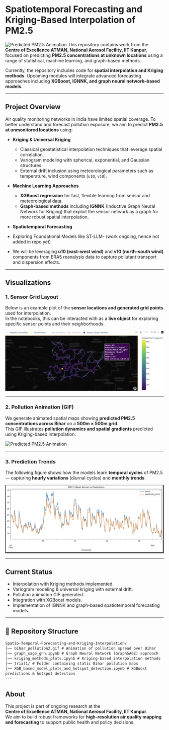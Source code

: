 # Spatiotemporal Forecasting and Kriging-Based Interpolation of PM2.5
![Predicted PM2.5 Animation](bihar_pollution2.gif)
This repository contains work from the **Centre of Excellence ATMAN, National Aerosol Facility, IIT Kanpur**, focused on predicting **PM2.5 concentrations at unknown locations** using a range of statistical, machine learning, and graph-based methods.  

Currently, the repository includes code for **spatial interpolation and Kriging methods**. Upcoming modules will integrate advanced forecasting approaches including **XGBoost, IGNNK, and graph neural network–based models**.

---

##  Project Overview

Air quality monitoring networks in India have limited spatial coverage. To better understand and forecast pollution exposure, we aim to predict **PM2.5 at unmonitored locations** using:

- **Kriging & Universal Kriging**  
  - Classical geostatistical interpolation techniques that leverage spatial correlation.  
  - Variogram modeling with spherical, exponential, and Gaussian structures.  
  - External drift inclusion using meteorological parameters such as temperature, wind components (`u10`, `v10`).  

- **Machine Learning Approaches**  
  - **XGBoost regression** for fast, flexible learning from sensor and meteorological data.  
  - **Graph-based methods** including **IGNNK** (Inductive Graph Neural Network for Kriging) that exploit the sensor network as a graph for more robust spatial interpolation.  

- **Spatiotemporal Forecasting**
-  Exploring Foundational Models like ST-LLM- (work ongoing, hence not added in repo yet)
  - We will be leveraging **u10 (east–west wind)** and **v10 (north–south wind)** components from ERA5 reanalysis data to capture pollutant transport and dispersion effects.  

---

##  Visualizations

### 1. Sensor Grid Layout
Below is an example plot of the **sensor locations and generated grid points** used for interpolation.  
In the notebooks, this can be interacted with as a **live object** for exploring specific sensor points and their neighborhoods.  

![Sensor Grid Layout](sensor_grid.png)

---

### 2. Pollution Animation (GIF)
We generate animated spatial maps showing **predicted PM2.5 concentrations across Bihar** on a **500m × 500m grid**.  
This GIF illustrates **pollution dynamics and spatial gradients** predicted using Kriging-based interpolation:  

![Predicted PM2.5 Animation](bihar_pollution2.gif)

---

### 3. Prediction Trends
The following figure shows how the models learn **temporal cycles** of PM2.5 — capturing **hourly variations** (diurnal cycles) and **monthly trends**.  

![Prediction Trends](prediction_trends.png)

---

##  Current Status

-  Interpolation with Kriging methods implemented.  
-  Variogram modeling & universal kriging with external drift.  
-  Pollution animation GIF generated.  
-  Integration with XGBoost models.  
-  Implementation of IGNNK and graph-based spatiotemporal forecasting models.  

---

## 📂 Repository Structure
```
Spatio-Temporal-Forecasting-and-Kriging-Interpolation/
│── bihar_pollution2.gif # Animation of pollution spread over Bihar
│── graph_sage_gnn.ipynb # Graph Neural Network (GraphSAGE) approach
│── kriging_methods_plots.ipynb # Kriging-based interpolation methods
│── trial1/ # Folder containing static Bihar pollution maps
│── XGB_based_model_plots_and_hotspot_detection.ipynb # XGBoost predictions & hotspot detection
---
```

## About

This project is part of ongoing research at the  
**Centre of Excellence ATMAN, National Aerosol Facility, IIT Kanpur**.  
We aim to build robust frameworks for **high-resolution air quality mapping and forecasting** to support public health and policy decisions.
